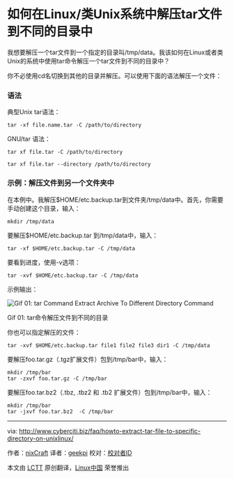 如何在Linux/类Unix系统中解压tar文件到不同的目录中
================================================================================
我想要解压一个tar文件到一个指定的目录叫/tmp/data。我该如何在Linux或者类Unix的系统中使用tar命令解压一个tar文件到不同的目录中？

你不必使用cd名切换到其他的目录并解压。可以使用下面的语法解压一个文件：

### 语法 ###

典型Unix tar语法：

    tar -xf file.name.tar -C /path/to/directory

GNU/tar 语法：

    tar xf file.tar -C /path/to/directory

    tar xf file.tar --directory /path/to/directory

### 示例：解压文件到另一个文件夹中 ###

在本例中。我解压$HOME/etc.backup.tar到文件夹/tmp/data中。首先，你需要手动创建这个目录，输入：

    mkdir /tmp/data

要解压$HOME/etc.backup.tar 到/tmp/data中，输入：

    tar -xf $HOME/etc.backup.tar -C /tmp/data

要看到进度，使用-v选项：

    tar -xvf $HOME/etc.backup.tar -C /tmp/data

示例输出：

![Gif 01: tar Command Extract Archive To Different Directory Command](http://s0.cyberciti.org/uploads/faq/2015/01/tar-extract-archive-to-dir.gif)

Gif 01: tar命令解压文件到不同的目录

你也可以指定解压的文件：

    tar -xvf $HOME/etc.backup.tar file1 file2 file3 dir1 -C /tmp/data

要解压foo.tar.gz（.tgz扩展文件）包到/tmp/bar中，输入：

    mkdir /tmp/bar
    tar -zxvf foo.tar.gz -C /tmp/bar

要解压foo.tar.bz2（.tbz, .tbz2 和 .tb2 扩展文件）包到/tmp/bar中，输入：

    mkdir /tmp/bar
    tar -jxvf foo.tar.bz2  -C /tmp/bar

--------------------------------------------------------------------------------

via: http://www.cyberciti.biz/faq/howto-extract-tar-file-to-specific-directory-on-unixlinux/

作者：[nixCraft][a]
译者：[geekpi](https://github.com/geekpi)
校对：[校对者ID](https://github.com/校对者ID)

本文由 [LCTT](https://github.com/LCTT/TranslateProject) 原创翻译，[Linux中国](http://linux.cn/) 荣誉推出

[a]:http://www.cyberciti.biz/tips/about-us